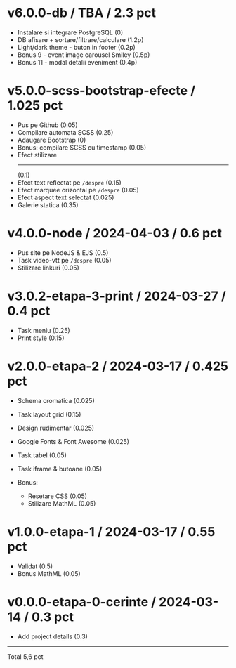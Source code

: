 v6.0.0-db / TBA / 2.3 pct
==================
* Instalare si integrare PostgreSQL (0)
* DB afisare + sortare/filtrare/calculare (1.2p)
* Light/dark theme - buton in footer (0.2p)
* Bonus 9 - event image carousel Smiley (0.5p)
* Bonus 11 - modal detalii eveniment (0.4p)

v5.0.0-scss-bootstrap-efecte / 1.025 pct
==================
* Pus pe Github (0.05)
* Compilare automata SCSS (0.25)
* Adaugare Bootstrap (0)
* Bonus: compilare SCSS cu timestamp (0.05)
* Efect stilizare <hr> (0.1)
* Efect text reflectat pe `/despre` (0.15)
* Efect marquee orizontal pe `/despre` (0.05)
* Efect aspect text selectat (0.025)
* Galerie statica (0.35)

v4.0.0-node / 2024-04-03 / 0.6 pct
==================
* Pus site pe NodeJS & EJS (0.5)
* Task video-vtt pe `/despre` (0.05)
* Stilizare linkuri (0.05)

v3.0.2-etapa-3-print / 2024-03-27 / 0.4 pct
==================
* Task meniu (0.25)
* Print style (0.15)

v2.0.0-etapa-2 / 2024-03-17 / 0.425 pct
==================
* Schema cromatica (0.025)
* Task layout grid (0.15)
* Design rudimentar (0.025)
* Google Fonts & Font Awesome (0.025)
* Task tabel (0.05)
* Task iframe & butoane (0.05)

* Bonus:
  * Resetare CSS (0.05)
  * Stilizare MathML (0.05)

v1.0.0-etapa-1 / 2024-03-17 / 0.55 pct
==================
* Validat (0.5)
* Bonus MathML (0.05)

v0.0.0-etapa-0-cerinte / 2024-03-14 / 0.3 pct
==================
* Add project details (0.3)

-----
Total 5,6 pct
